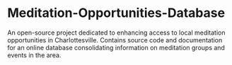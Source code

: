 # Meditation-Opportunities-Database
An open-source project dedicated to enhancing access to local meditation opportunities in Charlottesville. Contains source code and documentation for an online database consolidating information on meditation groups and events in the area.

